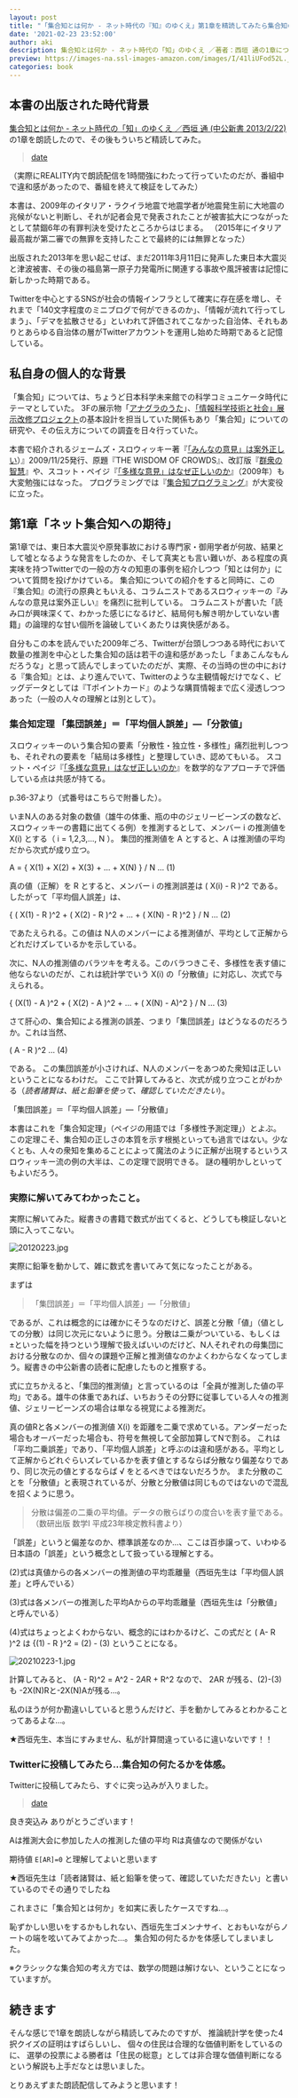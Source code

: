 ```yaml
---
layout: post
title: "「集合知とは何か - ネット時代の『知』のゆくえ」第1章を精読してみたら集合知の何たるかを体感した "
date: '2021-02-23 23:52:00'
author: aki
description: 集合知とは何か - ネット時代の「知」のゆくえ ／著者：西垣 通の1章について精読してみた感想です。
preview: https://images-na.ssl-images-amazon.com/images/I/41liUFod52L._SX312_BO1,204,203,200_.jpg
categories: book
---
```


## 本書の出版された時代背景

[集合知とは何か - ネット時代の「知」のゆくえ ／西垣 通 (中公新書 2013/2/22)](https://www.amazon.co.jp/%E9%9B%86%E5%90%88%E7%9F%A5%E3%81%A8%E3%81%AF%E4%BD%95%E3%81%8B-%E3%83%8D%E3%83%83%E3%83%88%E6%99%82%E4%BB%A3%E3%81%AE%E3%80%8C%E7%9F%A5%E3%80%8D%E3%81%AE%E3%82%86%E3%81%8F%E3%81%88-%E4%B8%AD%E5%85%AC%E6%96%B0%E6%9B%B8-%E8%A5%BF%E5%9E%A3-%E9%80%9A/dp/4121022033?tag=amazonas-22)の1章を朗読したので、その後もういちど精読してみた。


<blockquote class="twitter-tweet" data-width="550" data-dnt="true"><p lang="ja" dir="ltr"></p><a href="https://twitter.com/o_ob/status/1364076757381386240?s=20">date</a></blockquote>

（実際にREALITY内で朗読配信を1時間強にわたって行っていたのだが、番組中で違和感があったので、番組を終えて検証をしてみた）



本書は、2009年のイタリア・ラクイラ地震で地震学者が地震発生前に大地震の兆候がないと判断し、それが記者会見で発表されたことが被害拡大につながったとして禁錮6年の有罪判決を受けたところからはじまる。
（2015年にイタリア最高裁が第二審での無罪を支持したことで最終的には無罪となった）

出版された2013年を思い起こせば、まだ2011年3月11日に発声した東日本大震災と津波被害、その後の福島第一原子力発電所に関連する事故や風評被害は記憶に新しかった時期である。

Twitterを中心とするSNSが社会の情報インフラとして確実に存在感を増し、それまで「140文字程度のミニブログで何ができるのか」、「情報が流れて行ってしまう」、「デマを拡散させる」といわれて評価されてこなかった自治体、それもありとあらゆる自治体の層がTwitterアカウントを運用し始めた時期であると記憶している。

## 私自身の個人的な背景

「集合知」については、ちょうど日本科学未来館での科学コミュニケータ時代にテーマとしていた。
3Fの展示物「[アナグラのうた](https://www.youtube.com/watch?v=75jA7F8AXC4)」、[「情報科学技術と社会」展示改修プロジェクト](https://www.miraikan.jst.go.jp/sp/anagura/sp/making_team.html)の基本設計を担当していた関係もあり「集合知」についての研究や、その伝え方についての調査を日々行っていた。

本書で紹介されるジェームズ・スロウィッキー著『[「みんなの意見」は案外正しい](https://www.amazon.co.jp/%E3%80%8C%E3%81%BF%E3%82%93%E3%81%AA%E3%81%AE%E6%84%8F%E8%A6%8B%E3%80%8D%E3%81%AF%E6%A1%88%E5%A4%96%E6%AD%A3%E3%81%97%E3%81%84-%E8%A7%92%E5%B7%9D%E6%96%87%E5%BA%AB-%E3%82%B8%E3%82%A7%E3%83%BC%E3%83%A0%E3%82%BA%E3%83%BB%E3%82%B9%E3%83%AD%E3%82%A6%E3%82%A3%E3%83%83%E3%82%AD%E3%83%BC/dp/4042977014/ref=pd_sbs_1?tag=amazonas-22)）』2009/11/25発行、原題『THE WISDOM OF CROWDS』、改訂版『[群衆の智慧](https://www.amazon.co.jp/%E7%BE%A4%E8%A1%86%E3%81%AE%E6%99%BA%E6%85%A7-%E8%A7%92%E5%B7%9DEPUB%E9%81%B8%E6%9B%B8-%E3%82%B8%E3%82%A7%E3%83%BC%E3%83%A0%E3%82%BA%E3%83%BB%E3%82%B9%E3%83%AD%E3%82%A6%E3%82%A3%E3%83%83%E3%82%AD%E3%83%BC/dp/4040800117/ref=pd_sbs_5?tag=amazonas-22)』や、スコット・ペイジ『[「多様な意見」はなぜ正しいのか](https://www.amazon.co.jp/%E3%80%8C%E5%A4%9A%E6%A7%98%E3%81%AA%E6%84%8F%E8%A6%8B%E3%80%8D%E3%81%AF%E3%81%AA%E3%81%9C%E6%AD%A3%E3%81%97%E3%81%84%E3%81%AE%E3%81%8B-%E3%82%B9%E3%82%B3%E3%83%83%E3%83%88%E3%83%BB%E3%83%9A%E3%82%A4%E3%82%B8/dp/4822246000?tag=amazonas-22)』（2009年）も大変勉強にはなった。
プログラミングでは『[集合知プログラミング](https://www.amazon.co.jp/%E9%9B%86%E5%90%88%E7%9F%A5%E3%83%97%E3%83%AD%E3%82%B0%E3%83%A9%E3%83%9F%E3%83%B3%E3%82%B0-Toby-Segaran/dp/4873113644?tag=amazonas-22)』が大変役に立った。

## 第1章「ネット集合知への期待」
第1章では、東日本大震災や原発事故における専門家・御用学者が何故、結果として噓となるような発言をしたのか、そして真実とも言い難いが、ある程度の真実味を持つTwitterでの一般の方々の知恵の事例を紹介しつつ「知とは何か」について質問を投げかけている。
集合知についての紹介をすると同時に、この『集合知』の流行の原典ともいえる、コラムニストであるスロウィッキーの『みんなの意見は案外正しい』を痛烈に批判している。
コラムニストが書いた「読み口が興味深くて、わかった感じになるけど、結局何も解き明かしていない書籍」の論理的な甘い個所を論破していくあたりは爽快感がある。

自分もこの本を読んでいた2009年ごろ、Twitterが台頭しつつある時代において数量の推測を中心とした集合知の話は若干の違和感があったし「まあこんなもんだろうな」と思って読んでしまっていたのだが、実際、その当時の世の中における『集合知』とは、より進んでいて、Twitterのような主観情報だけでなく、ビッグデータとしては『Tポイントカード』のような購買情報まで広く浸透しつつあった（一般の人々の理解とは別として）。

### 集合知定理 「集団誤差」＝「平均個人誤差」―「分散値」

スロウィッキーのいう集合知の要素「分散性・独立性・多様性」痛烈批判しつつも、それぞれの要素を「結局は多様性」と整理していき、認めてもいる。
スコット・ペイジ『[「多様な意見」はなぜ正しいのか](https://www.amazon.co.jp/%E3%80%8C%E5%A4%9A%E6%A7%98%E3%81%AA%E6%84%8F%E8%A6%8B%E3%80%8D%E3%81%AF%E3%81%AA%E3%81%9C%E6%AD%A3%E3%81%97%E3%81%84%E3%81%AE%E3%81%8B-%E3%82%B9%E3%82%B3%E3%83%83%E3%83%88%E3%83%BB%E3%83%9A%E3%82%A4%E3%82%B8/dp/4822246000?tag=amazonas-22)』を数学的なアプローチで評価している点は共感が持てる。

p.36-37より（式番号はこちらで附番した）。

いまN人のある対象の数値（雄牛の体重、瓶の中のジェリービーンズの数など、スロウィッキーの書籍に出てくる例）を推測するとして、メンバー i の推測値を X(i) とする（ i = 1,2,3,..., N ）。
集団的推測値を A とすると、A は推測値の平均だから次式が成り立つ。

 A = { X(1) + X(2) + X(3) + ... + X(N) } / N … (1)

真の値（正解）を R とすると、メンバー i の推測誤差は ( X(i) - R )^2 である。したがって「平均個人誤差」は、

 { ( X(1) - R )^2  + ( X(2) - R )^2  + ... + ( X(N) - R )^2 } / N … (2)

であたえられる。この値は N人のメンバーによる推測値が、平均として正解からどれだけズレているかを示している。

次に、N人の推測値のバラツキを考える。このバラつきこそ、多様性を表す値に他ならないのだが、これは統計学でいう X(i) の「分散値」に対応し、次式で与えられる。

 { (X(1) - A )^2 + ( X(2) - A )^2 + ... + ( X(N) - A)^2 } / N … (3)

さて肝心の、集合知による推測の誤差、つまり「集団誤差」はどうなるのだろうか。これは当然、

 ( A - R )^2 … (4)

である。
この集団誤差が小さければ、N人のメンバーをあつめた衆知は正しいということになるわけだ。
ここで計算してみると、次式が成り立つことがわかる（_読者諸賢は、紙と鉛筆を使って、確認していただきたい_）。

「集団誤差」＝「平均個人誤差」―「分散値」

本書はこれを「集合知定理」（ペイジの用語では「多様性予測定理」）とよぶ。
この定理こそ、集合知の正しさの本質を示す根拠といっても過言ではない。少なくとも、人々の衆知を集めることによって魔法のように正解が出現するというスロウィッキー流の例の大半は、この定理で説明できる。
謎の種明かしといってもよいだろう。

### 実際に解いてみてわかったこと。

実際に解いてみた。縦書きの書籍で数式が出てくると、どうしても検証しないと頭に入ってこない。


![20120223.jpg](/assets/2021/20120223.jpg)

実際に鉛筆を動かして、雑に数式を書いてみて気になったことがある。

まずは

> 「集団誤差」＝「平均個人誤差」―「分散値」

であるが、これは概念的には確かにそうなのだけど、誤差と分散「値」（値としての分散）は同じ次元にないように思う。分散は二乗がついている、もしくは±といった幅を持つという理解で扱えばいいのだけど、N人それぞれの母集団における分散なのか、個々の課題や正解と推測値なのかよくわからなくなってしまう。縦書きの中公新書の読者に配慮したものと推察する。

式に立ちかえると、「集団的推測値」と言っているのは「全員が推測した値の平均」である。雄牛の体重であれば、いちおうその分野に従事している人々の推測値、ジェリービーンズの場合は単なる視覚による推測だ。

真の値Rと各メンバーの推測値 X(i) を距離を二乗で求めている。アンダーだった場合もオーバーだった場合も、符号を無視して全部加算してNで割る。
これは「平均二乗誤差」であり、「平均個人誤差」と呼ぶのは違和感がある。平均として正解からどれぐらいズレているかを表す値とするならば分散なり偏差なりであり、同じ次元の値とするならば √ をとるべきではないだろうか。
また分散のことを「分散値」と表現されているが、分散と分散値は同じものではないので混乱を招くように思う。

> 分散は偏差の二乗の平均値。データの散らばりの度合いを表す量である。
> （数研出版 数学I 平成23年検定教科書より）

「誤差」というと偏差なのか、標準誤差なのか…、ここは百歩譲って、いわゆる日本語の「誤差」という概念として扱っている理解とする。

(2)式は真値からの各メンバーの推測値の平均乖離量（西垣先生は「平均個人誤差」と呼んでいる）

(3)式は各メンバーの推測した平均Aからの平均乖離量（西垣先生は「分散値」と呼んでいる）

(4)式はちょっとよくわからない、概念的にはわかるけど、この式だと ( A- R )^2 は  {(1) - R }^2 = (2) - (3) ということになる。

![20210223-1.jpg](/assets/2021/20210223-1.jpg)

計算してみると、
(A - R)^2 = A^2 - 2*A*R + R^2 なので、 2AR が残る、(2)-(3)も -2X(N)Rと-2X(N)Aが残る…。

私のほうが何か勘違いしていると思うんだけど、手を動かしてみるとわかることってあるよな…。

★西垣先生、本当にすみません、私が計算間違っているに違いないです！！


### Twitterに投稿してみたら…集合知の何たるかを体感。

Twitterに投稿してみたら、すぐに突っ込みが入りました。

<blockquote class="twitter-tweet" data-width="550" data-dnt="true"><p lang="ja" dir="ltr"></p><a href="https://twitter.com/HydryHydra/status/1364249957658599426">date</a></blockquote>

良き突込み
ありがとうございます！

Aは推測大会に参加した人の推測した値の平均
Rは真値なので関係がない

期待値 `E[AR]=0` と理解してよいと思います

★西垣先生は「読者諸賢は、紙と鉛筆を使って、確認していただきたい」と書いているのでその通りでしたね

これまさに「集合知とは何か」を如実に表したケースですね…。



恥ずかしい思いをするかもしれない、西垣先生ゴメンナサイ、とおもいながらノートの端を呟いてみてよかった…。
集合知の何たるかを体感してしまいました。

※クラシックな集合知の考え方では、数学の問題は解けない、ということになっていますが。



## 続きます

そんな感じで1章を朗読しながら精読してみたのですが、
推論統計学を使った4択クイズの証明はすばらしいし、
個々の住民は合理的な価値判断をしているのに、
選挙の投票による勝者は「住民の総意」としては非合理な価値判断になるという解説も上手だなとは思いました。

とりあえずまた朗読配信してみようと思います！
